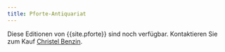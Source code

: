 ```yaml
---
title: Pforte-Antiquariat
---
```


Diese Editionen von {{site.pforte}} sind noch verf&uuml;gbar. Kontaktieren Sie zum Kauf [Christel Benzin](kontakt.html).
